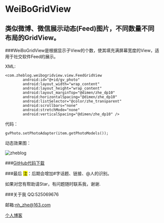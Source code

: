 # WeiBoGridView
类似微博、微信展示动态(Feed)图片，不同数量不同布局的GridView。
---

###WeiBoGridView是根据显示子View的个数，使其填充满屏幕宽度的View，适用于社交软件Feed的展示。

XML:

```
<com.zheblog.weibogridview.view.FeedGridView
        android:id="@+id/gv_photo"
        android:layout_width="wrap_content"
        android:layout_height="wrap_content"
        android:layout_marginTop="@dimen/zhe_dp10"
        android:horizontalSpacing="@dimen/zhe_dp10"
        android:listSelector="@color/zhe_transparent"
        android:scrollbars="none"
        android:stretchMode="none"
        android:verticalSpacing="@dimen/zhe_dp10" />
```

代码：

```
gvPhoto.setPhotoAdapter(item.getPhotoModels());
```

动态效果图：

![zheblog](http://7xom0g.com1.z0.glb.clouddn.com/WeiBoGridView.gif)

###[GitHub代码下载](https://github.com/zhe525069676/WeiBoGridView)

###最后
<mark>注</mark>：后期会增加#字话题、链接、@人的识别。

如果对您有帮助请Star，有问题随时联系我，谢谢.

###关于我
QQ:525069676

邮箱:nh_zhe@163.com

[个人博客](zheblog.com)
